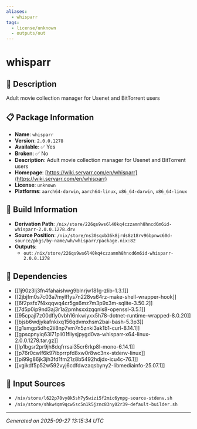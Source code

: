 ```yaml
---
aliases:
  - whisparr
tags:
  - license/unknown
  - outputs/out
---
```


# whisparr

## 📝 Description

Adult movie collection manager for Usenet and BitTorrent users

## 📋 Package Information

- **Name**: `whisparr`
- **Version**: `2.0.0.1278`
- **Available**: ✅ Yes
- **Broken**: ✅ No
- **Description**: Adult movie collection manager for Usenet and BitTorrent users
- **Homepage**: [https://wiki.servarr.com/en/whisparr](https://wiki.servarr.com/en/whisparr)
- **License**: `unknown`
- **Platforms**: `aarch64-darwin`, `aarch64-linux`, `x86_64-darwin`, `x86_64-linux`

## 🔧 Build Information

- **Derivation Path**: `/nix/store/226qs9ws6l40kq4czzamnh8hncd6m6id-whisparr-2.0.0.1278.drv`
- **Source Position**: `/nix/store/ns30sqxb36k8jrds8z18rv96bpnwc60d-source/pkgs/by-name/wh/whisparr/package.nix:82`
- **Outputs**:
  - `out`:  `/nix/store/226qs9ws6l40kq4czzamnh8hncd6m6id-whisparr-2.0.0.1278`

## 🔗 Dependencies

- [[1j90z3lj3fn4fahaishwg9blnrjw181g-zlib-1.3.1]]
- [[2jbjfm0s7c03a7mylffys7n228vs64rz-make-shell-wrapper-hook]]
- [[6f2psfx7f4xqqwq4cr5gs6mz7m3p9x3m-sqlite-3.50.2]]
- [[7d5p0ip9nd3aj3r1a2pmhsxxizqqnis8-openssl-3.5.1]]
- [[95cpajl7z00dfly0vbh16nkwiyxx5h78-dotnet-runtime-wrapped-8.0.20]]
- [[bjsb6wdjykafnkixq156qdvmxhsm2bai-bash-5.3p3]]
- [[g1smgp5dhq2ii8np7vm7n5znki3ak1b1-curl-8.14.1]]
- [[gpscpnyiq63l71pli01fliysjpygd0va-whisparr-x64-linux-2.0.0.1278.tar.gz]]
- [[lp1bgsr2pr9jh8dqfrrsai35cr6rkp8l-mono-6.14.1]]
- [[p76r0cwlf6k97ibprrpfd8xw0r8wc3nx-stdenv-linux]]
- [[pi99g86jk3jh3fd1fm21z8b5492hdjdx-icu4c-76.1]]
- [[vgikdf5p52w592vyj6cdfdwzaqsbyny2-libmediainfo-25.07.1]]

## 📁 Input Sources

- `/nix/store/l622p70vy8k5sh7y5wizi5f2mic6ynpg-source-stdenv.sh`
- `/nix/store/shkw4qm9qcw5sc5n1k5jznc83ny02r39-default-builder.sh`

---
*Generated on 2025-09-27 13:15:34 UTC*
